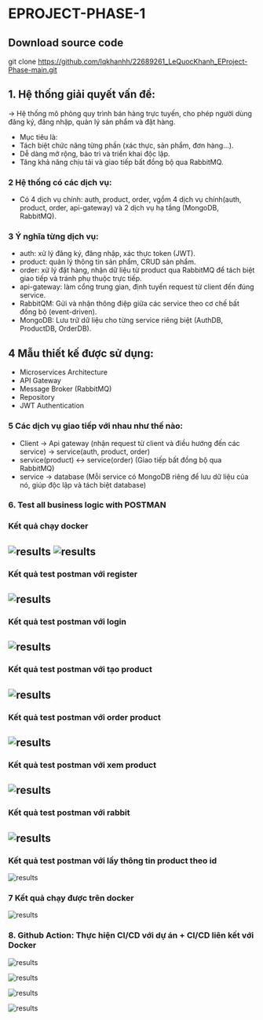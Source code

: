 # EPROJECT-PHASE-1

## Download source code
git clone https://github.com/lqkhanhh/22689261_LeQuocKhanh_EProject-Phase-main.git
## 1. Hệ thống giải quyết vấn đề: 
→ Hệ thống mô phỏng quy trình bán hàng trực tuyến, cho phép người dùng đăng ký, đăng nhập, quản lý sản phẩm và đặt hàng.
- Mục tiêu là:
- Tách biệt chức năng từng phần (xác thực, sản phẩm, đơn hàng...).
- Dễ dàng mở rộng, bảo trì và triển khai độc lập.
- Tăng khả năng chịu tải và giao tiếp bất đồng bộ qua RabbitMQ.
### 2️ Hệ thống có các dịch vụ:
- Có 4 dịch vụ chính: auth, product, order, vgồm 4 dịch vụ chính(auth, product, order, api-gateway) và 2 dịch vụ hạ tầng (MongoDB, RabbitMQ).

### 3️ Ý nghĩa từng dịch vụ:
- auth: xử lý đăng ký, đăng nhập, xác thực token (JWT).
- product: quản lý thông tin sản phẩm, CRUD sản phẩm.
- order: xử lý đặt hàng, nhận dữ liệu từ product qua RabbitMQ để tách biệt giao tiếp và tránh phụ thuộc trực tiếp.
- api-gateway: làm cổng trung gian, định tuyến request từ client đến đúng service.
- RabbitQM: Gửi và nhận thông điệp giữa các service theo cơ chế bất đồng bộ (event-driven).
- MongoDB: Lưu trữ dữ liệu cho từng service riêng biệt (AuthDB, ProductDB, OrderDB).

## 4 Mẫu thiết kế được sử dụng:
- Microservices Architecture
- API Gateway
- Message Broker (RabbitMQ)
- Repository 
- JWT Authentication 

### 5 Các dịch vụ giao tiếp với nhau như thế nào:
- Client -> Api gateway (nhận request từ client và điều hướng đến các service) -> service(auth, product, order) 
- service(product) <-> service(order) (Giao tiếp bất đồng bộ qua RabbitMQ)
- service -> database (Mỗi service có MongoDB riêng để lưu dữ liệu của nó, giúp độc lập và tách biệt database)

### 6. Test all business logic with POSTMAN
### Kết quả chạy docker
![results](public/results/docker.png)
![results](public/results/docker_container.png)
---------------
### Kết quả test postman với register
![results](public/results/register.png)
---------------
### Kết quả test postman với login
![results](public/results/login.png)
---------------
### Kết quả test postman với tạo product
![results](public/results/product.png)
---------------
### Kết quả test postman với order product
![results](public/results/order.png)
---------------
### Kết quả test postman với xem product
![results](public/results/getProduct.png)
---------------
### Kết quả test postman với rabbit
![results](public/results/rabbit.png)
---------------
### Kết quả test postman với lấy thông tin product theo id
![results](public/results/getIDproduct.png)

### 7 Kết quả chạy được trên docker
![results](public/results/dockerOrder.png)

### 8. Github Action: Thực hiện CI/CD với dự án + CI/CD liên kết với Docker

![results](public/results/resultgitubaction.png)

![results](public/results/resulttestauth.png)

![results](public/results/resulttestproduct.png)

![results](public/results/resultlkdocker.png)

